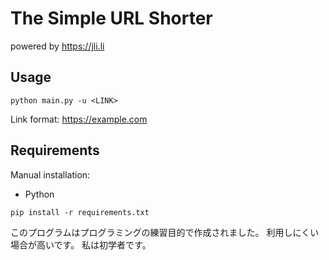 
# The Simple URL Shorter

powered by https://jli.li



## Usage

```text
python main.py -u <LINK>
```
Link format: https://example.com

## Requirements
Manual installation:
- Python
```txt
pip install -r requirements.txt
```

このプログラムはプログラミングの練習目的で作成されました。
利用しにくい場合が高いです。
私は初学者です。

